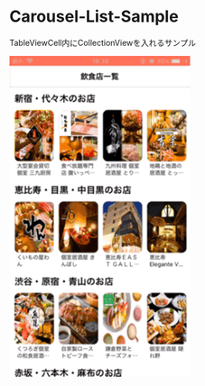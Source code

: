 # Carousel-List-Sample
TableViewCell内にCollectionViewを入れるサンプル

<img src="https://raw.githubusercontent.com/ddd503/Image-Resource/master/Carousel-List-Sample.gif" width="320">
